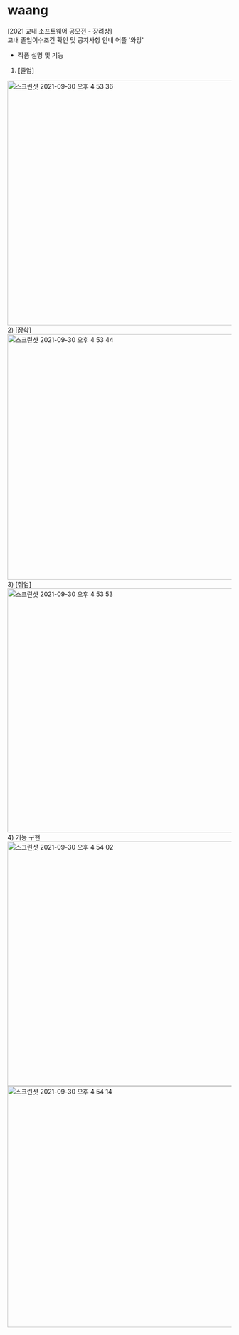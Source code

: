 # waang
[2021 교내 소프트웨어 공모전 - 장려상]   
교내 졸업이수조건 확인 및 공지사항 안내 어플 '와앙'
- 작품 설명 및 기능
1) [졸업] 
<img width="548" alt="스크린샷 2021-09-30 오후 4 53 36" src="https://user-images.githubusercontent.com/87636557/135411073-a9ce301f-8906-48c5-8bb3-29039162aeb0.png">
2) [장학]
<img width="550" alt="스크린샷 2021-09-30 오후 4 53 44" src="https://user-images.githubusercontent.com/87636557/135411123-b41cbe5c-bbac-4351-a85f-a289abb0a0f6.png">
3) [취업]
<img width="547" alt="스크린샷 2021-09-30 오후 4 53 53" src="https://user-images.githubusercontent.com/87636557/135411133-4261f30c-9167-4ae6-9e91-32eeba7be49a.png">
4) 기능 구현
<img width="548" alt="스크린샷 2021-09-30 오후 4 54 02" src="https://user-images.githubusercontent.com/87636557/135411140-2544fb15-ec6e-4fc5-bd41-f7d8799e27fe.png">
<img width="541" alt="스크린샷 2021-09-30 오후 4 54 14" src="https://user-images.githubusercontent.com/87636557/135411320-b1c55990-b814-422c-8b95-c24919a35c43.png">
